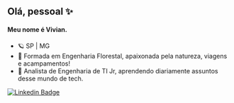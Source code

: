 ## Olá, pessoal ✨

#### Meu nome é Vivian.

- 🪐 SP | MG
- 🌱 Formada em Engenharia Florestal, apaixonada pela natureza, viagens e acampamentos!
- 🎲 Analista de Engenharia de TI Jr, aprendendo diariamente assuntos desse mundo de tech.

[![Linkedin Badge](https://img.shields.io/badge/-LinkedIn-blue?style=flat-square&logo=Linkedin&logoColor=white&link=https://www.linkedin.com/in/vivian-nakano/)](https://www.linkedin.com/in/vivian-nakano/)

<!--[![Anurag's GitHub stats](https://github-readme-stats.vercel.app/api?username=vivian-nakano)](https://github.com/anuraghazra/github-readme-stats)-->

<!--[![Top Langs](https://github-readme-stats.vercel.app/api/top-langs/?username=vivian-nakano&layout=compact)](https://github.com/vivian-nakano/github-readme-stats)--!>
